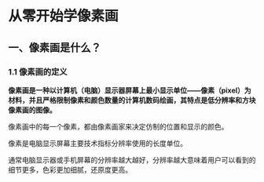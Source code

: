 # 从零开始学像素画

## 一、像素画是什么？

### 1.1 像素画的定义

**像素画是一种以计算机（电脑）显示器屏幕上最小显示单位——像素（pixel）为材料，并且严格限制像素和颜色数量的计算机数码绘画，其特点是低分辨率和方块像素画的图像。**

像素画中的每一个像素，都由像素画家来决定仿制的位置和显示的颜色。

像素是电脑显示屏幕主要技术指标分辨率使用的长度单位。

通常电脑显示器或手机屏幕的分辨率越大越好，分辨率越大意味着用户可以看到的细节更多，色彩更加细腻，还原度更高。
